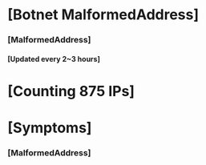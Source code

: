 # [Botnet MalformedAddress]
### [MalformedAddress]
#### [Updated every 2~3 hours]

# [Counting 875 IPs]

# [Symptoms] 
###   [MalformedAddress]
